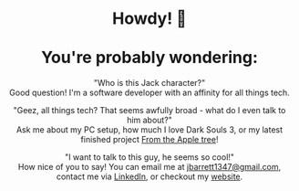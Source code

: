 <div align="center">

# Howdy! 🤠 <br /> <br /> You're probably wondering:

"Who is this Jack character?" <br /> 
Good question! I'm a software developer with an affinity for all things tech.

"Geez, all things tech? That seems awfully broad - what do I even talk to him about?" <br />
Ask me about my PC setup, how much I love Dark Souls 3, or my latest finished project [From the Apple tree](https://github.com/Thirteenhelens/From_the_Apple_Tree)!

"I want to talk to this guy, he seems so cool!" <br />
How nice of you to say! You can email me at jbarrett1347@gmail.com, contact me via [LinkedIn](https://www.linkedin.com/in/jack-barrett-0b7bba1b0/), or checkout my [website](https://thirteenhelens.github.io).

 </div>
<!--
Oh no! Youve discovered my secret!
 |  👀  |
  \     /
___|   |____
/      ✊🏻_/
\_✊🏻
Please don't tell anyone!
-->
